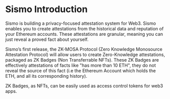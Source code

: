 # Sismo Introduction

Sismo is building a privacy-focused attestation system for Web3. Sismo enables you to create attestations from the historical data and reputation of your Ethereum accounts. These attestations are granular, meaning you can just reveal a proved fact about yourself.

Sismo’s first release, the ZK-MOSA Protocol (Zero Knowledge Monosource Attestation Protocol) will allow users to create Zero-Knowledge attestations, packaged as ZK Badges (Non Transferrable NFTs). These ZK Badges are effectively attestations of facts like "has more than 10 ETH", they do not reveal the source of this fact (i.e the Ethereum Account which holds the ETH, and all its corresponding history).

ZK Badges, as NFTs, can be easily used as access control tokens for web3 apps.
